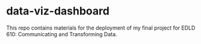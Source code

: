 # data-viz-dashboard
This repo contains materials for the deployment of my final project for EDLD 610: Communicating and Transforming Data. 
